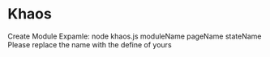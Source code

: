 # Khaos 
Create Module Expamle:
node khaos.js moduleName pageName stateName
Please replace the name with the define of yours

